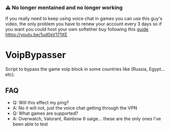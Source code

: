 ### ⚠️ No longer mentained and no longer working

If you really need to keep using voice chat in games you can use this guy's video, the only problem you have to renew your account every 3 days so if you want you could host your own softether buy following this [guide](https://www.digitalocean.com/community/tutorials/how-to-setup-a-multi-protocol-vpn-server-using-softether)
https://youtu.be/1ud0sV171XE

# VoipBypasser

Script to bypass the game voip block in some countries like (Russia, Egypt... etc).

## FAQ

- Q: Will this effect my ping?
- A: No it will not, just the voice chat getting through the VPN
- Q: What games are supported?
- A: Overwatch, Valorant, Rainbow 6 saige... these are the only ones I've been able to test
